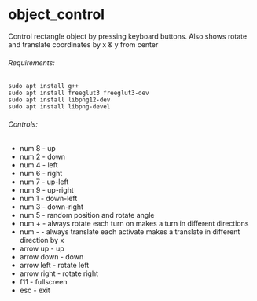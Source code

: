 # object_control
Control rectangle object by pressing keyboard buttons. Also shows rotate and translate coordinates by x & y from center

###### Requirements:
```
sudo apt install g++
sudo apt install freeglut3 freeglut3-dev
sudo apt install libpng12-dev
sudo apt install libpng-devel
```

###### Controls:
- num 8 - up
- num 2 - down
- num 4 - left
- num 6 - right
- num 7 - up-left
- num 9 - up-right
- num 1 - down-left
- num 3 - down-right
- num 5 - random position and rotate angle
- num + - always rotate each turn on makes a turn in different directions
- num - - always translate each activate makes a translate in different direction by x
- arrow up - up
- arrow down - down
- arrow left - rotate left
- arrow right - rotate right
- f11 - fullscreen
- esc - exit